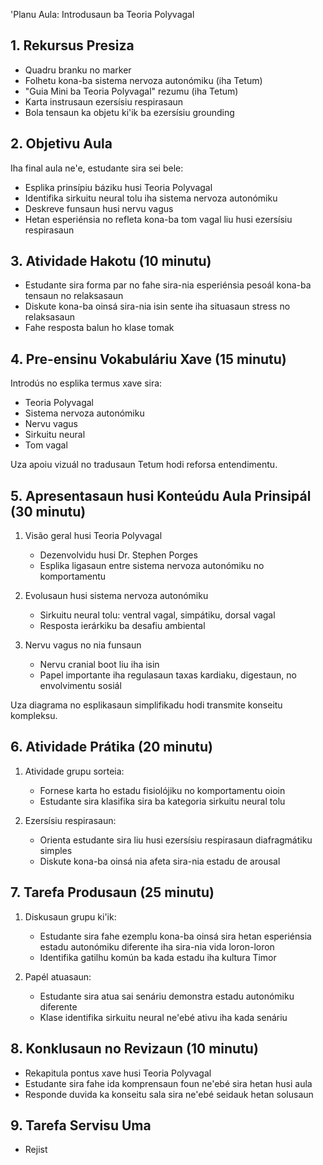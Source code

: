 'Planu Aula: Introdusaun ba Teoria Polyvagal

## 1. Rekursus Presiza

- Quadru branku no marker
- Folhetu kona-ba sistema nervoza autonómiku (iha Tetum)
- "Guia Mini ba Teoria Polyvagal" rezumu (iha Tetum)
- Karta instrusaun ezersísiu respirasaun
- Bola tensaun ka objetu ki'ik ba ezersísiu grounding

## 2. Objetivu Aula

Iha final aula ne'e, estudante sira sei bele:
- Esplika prinsípiu báziku husi Teoria Polyvagal
- Identifika sirkuitu neural tolu iha sistema nervoza autonómiku
- Deskreve funsaun husi nervu vagus
- Hetan esperiénsia no refleta kona-ba tom vagal liu husi ezersísiu respirasaun

## 3. Atividade Hakotu (10 minutu)

- Estudante sira forma par no fahe sira-nia esperiénsia pesoál kona-ba tensaun no relaksasaun
- Diskute kona-ba oinsá sira-nia isin sente iha situasaun stress no relaksasaun
- Fahe resposta balun ho klase tomak

## 4. Pre-ensinu Vokabuláriu Xave (15 minutu)

Introdús no esplika termus xave sira:
- Teoria Polyvagal
- Sistema nervoza autonómiku
- Nervu vagus
- Sirkuitu neural
- Tom vagal

Uza apoiu vizuál no tradusaun Tetum hodi reforsa entendimentu.

## 5. Apresentasaun husi Konteúdu Aula Prinsipál (30 minutu)

1. Visão geral husi Teoria Polyvagal
   - Dezenvolvidu husi Dr. Stephen Porges
   - Esplika ligasaun entre sistema nervoza autonómiku no komportamentu

2. Evolusaun husi sistema nervoza autonómiku
   - Sirkuitu neural tolu: ventral vagal, simpátiku, dorsal vagal
   - Resposta ierárkiku ba desafiu ambiental

3. Nervu vagus no nia funsaun
   - Nervu cranial boot liu iha isin
   - Papel importante iha regulasaun taxas kardiaku, digestaun, no envolvimentu sosiál

Uza diagrama no esplikasaun simplifikadu hodi transmite konseitu kompleksu.

## 6. Atividade Prátika (20 minutu)

1. Atividade grupu sorteia:
   - Fornese karta ho estadu fisiolójiku no komportamentu oioin
   - Estudante sira klasifika sira ba kategoria sirkuitu neural tolu

2. Ezersísiu respirasaun:
   - Orienta estudante sira liu husi ezersísiu respirasaun diafragmátiku simples
   - Diskute kona-ba oinsá nia afeta sira-nia estadu de arousal

## 7. Tarefa Produsaun (25 minutu)

1. Diskusaun grupu ki'ik:
   - Estudante sira fahe ezemplu kona-ba oinsá sira hetan esperiénsia estadu autonómiku diferente iha sira-nia vida loron-loron
   - Identifika gatilhu komún ba kada estadu iha kultura Timor

2. Papél atuasaun:
   - Estudante sira atua sai senáriu demonstra estadu autonómiku diferente
   - Klase identifika sirkuitu neural ne'ebé ativu iha kada senáriu

## 8. Konklusaun no Revizaun (10 minutu)

- Rekapitula pontus xave husi Teoria Polyvagal
- Estudante sira fahe ida komprensaun foun ne'ebé sira hetan husi aula
- Responde duvida ka konseitu sala sira ne'ebé seidauk hetan solusaun

## 9. Tarefa Servisu Uma

- Rejist